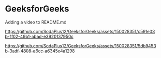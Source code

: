 # GeeksforGeeks
Adding a video to README.md



https://github.com/SodaPlus12/GeeksforGeeks/assets/150028351/c591e03b-1f02-49b1-abad-e3920137950c



https://github.com/SodaPlus12/GeeksforGeeks/assets/150028351/5db9453b-3adf-4808-a6cc-a6345e4a1298

